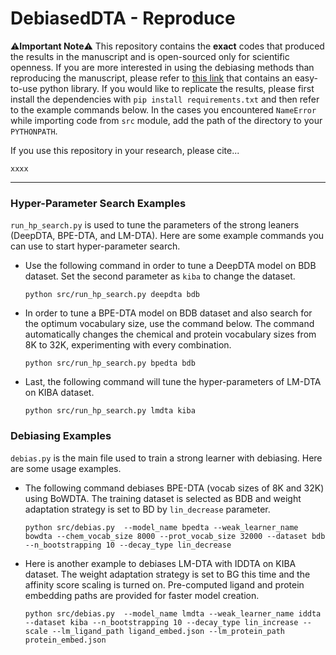 # DebiasedDTA - Reproduce

⚠**Important Note**⚠ This repository contains the **exact** codes that produced the results in the manuscript and is open-sourced only for scientific openness. If you are more interested in using the debiasing methods than reproducing the manuscript, please refer to [this link](https://github.com/boun-tabi/debiaseddta) that contains an easy-to-use python library. If you would like to replicate the results, please first install the dependencies with `pip install requirements.txt` and then refer to the example commands below. In the cases you encountered `NameError` while importing code from `src` module, add the path of the directory to your `PYTHONPATH`. 

 If you use this repository in your research, please cite...

```
xxxx
```

---

### Hyper-Parameter Search Examples

```run_hp_search.py``` is used to tune the parameters of the strong leaners (DeepDTA, BPE-DTA, and LM-DTA). Here are some example commands you can use to start hyper-parameter search. 

- Use the following command in order to tune a DeepDTA model on BDB dataset. Set the second parameter as `kiba` to change the dataset.

	```python src/run_hp_search.py deepdta bdb```

- In order to tune a BPE-DTA model on BDB dataset and also search for the optimum vocabulary size, use the command below. The command automatically changes the chemical and protein vocabulary sizes from 8K to 32K, experimenting with every combination.
  
    ```python src/run_hp_search.py bpedta bdb```
    
- Last, the following command will tune the hyper-parameters of LM-DTA on KIBA dataset.
  
  ```python src/run_hp_search.py lmdta kiba```
### Debiasing Examples

```debias.py``` is the main file used to train a strong learner with debiasing. Here are some usage examples. 

- The following command debiases BPE-DTA (vocab sizes of 8K and 32K) using BoWDTA. The training dataset is selected as BDB and weight adaptation strategy is set to BD by `lin_decrease` parameter.

  ```python src/debias.py  --model_name bpedta --weak_learner_name bowdta --chem_vocab_size 8000 --prot_vocab_size 32000 --dataset bdb --n_bootstrapping 10 --decay_type lin_decrease```

 - Here is another example to debiases LM-DTA with IDDTA on KIBA dataset. The weight adaptation strategy is set to BG this time and the affinity score scaling is turned on. Pre-computed ligand and protein embedding paths are provided for faster model creation.

   ```python src/debias.py  --model_name lmdta --weak_learner_name iddta --dataset kiba --n_bootstrapping 10 --decay_type lin_increase --scale --lm_ligand_path ligand_embed.json --lm_protein_path protein_embed.json```
